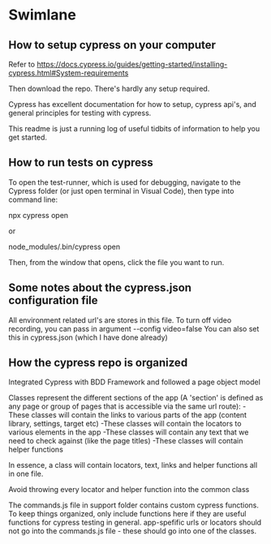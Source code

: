 # Swimlane

How to setup cypress on your computer
--------------------------------------
Refer to https://docs.cypress.io/guides/getting-started/installing-cypress.html#System-requirements

Then download the repo. There's hardly any setup required. 

Cypress has excellent documentation for how to setup, cypress api's, and general principles for testing with cypress. 

This readme is just a running log of useful tidbits of information to help you get started. 


How to run tests on cypress
----------------------------

To open the test-runner, which is used for debugging, navigate to the Cypress folder (or just open terminal in Visual Code), then type into command line: 

npx cypress open 

or

node_modules/.bin/cypress open

Then, from the window that opens, click the file you want to run.

Some notes about the cypress.json configuration file
-----------------------------------------------------
All environment related url's are stores in this file.
To turn off video recording, you can pass in argument --config video=false 
You can also set this in cypress.json (which I have done already)

How the cypress repo is organized
---------------------------------
Integrated Cypress with BDD Framework and followed a page object model

Classes represent the different sections of the app (A 'section' is defined as any page or group of pages that is accessible via the same url route):
-These classes will contain the links to various parts of the app (content library, settings, target etc)
-These classes will contain the locators to various elements in the app
-These classes will contain any text that we need to check against (like the page titles)
-These classes will contain helper functions

In essence, a class will contain locators, text, links and helper functions all in one file. 

Avoid throwing every locator and helper function into the common class

The commands.js file in support folder contains custom cypress functions. To keep things organized, only include functions here if they are useful functions for 
cypress testing in general. 
app-spefific urls or locators should not go into the commands.js file - these should go into one of the classes. 

